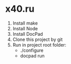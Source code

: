 x40.ru
===

1. Install make
2. Install Node
3. Install DocPad
4. Clone this project by git
5. Run in project root folder:
	- ./configure
	- docpad run
